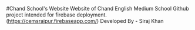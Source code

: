 #Chand School's Website
Website of Chand English Medium School
Github project intended for firebase deployment.
(https://cemsraipur.firebaseapp.com/)
Developed By - Siraj Khan
